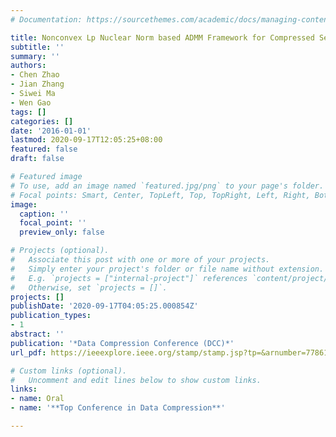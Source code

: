 ```yaml
---
# Documentation: https://sourcethemes.com/academic/docs/managing-content/

title: Nonconvex Lp Nuclear Norm based ADMM Framework for Compressed Sensing
subtitle: ''
summary: ''
authors:
- Chen Zhao
- Jian Zhang
- Siwei Ma
- Wen Gao
tags: []
categories: []
date: '2016-01-01'
lastmod: 2020-09-17T12:05:25+08:00
featured: false
draft: false

# Featured image
# To use, add an image named `featured.jpg/png` to your page's folder.
# Focal points: Smart, Center, TopLeft, Top, TopRight, Left, Right, BottomLeft, Bottom, BottomRight.
image:
  caption: ''
  focal_point: ''
  preview_only: false

# Projects (optional).
#   Associate this post with one or more of your projects.
#   Simply enter your project's folder or file name without extension.
#   E.g. `projects = ["internal-project"]` references `content/project/deep-learning/index.md`.
#   Otherwise, set `projects = []`.
projects: []
publishDate: '2020-09-17T04:05:25.000854Z'
publication_types:
- 1
abstract: ''
publication: '*Data Compression Conference (DCC)*'
url_pdf: https://ieeexplore.ieee.org/stamp/stamp.jsp?tp=&arnumber=7786160

# Custom links (optional).
#   Uncomment and edit lines below to show custom links.
links:
- name: Oral
- name: '**Top Conference in Data Compression**'

---
```

